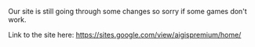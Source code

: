 Our site is still going through some changes so sorry if some games don't work.


Link to the site here:
https://sites.google.com/view/aigispremium/home/
